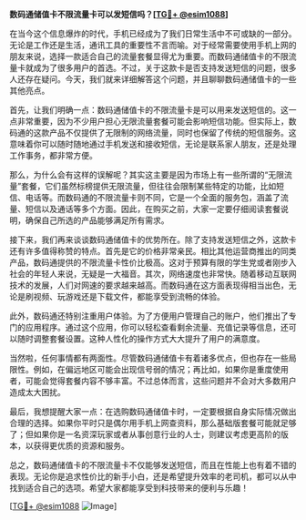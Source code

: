 **数码通储值卡不限流量卡可以发短信吗？[[TG💪+ @esim1088](https://t.me/s/esim1088)]**

在当今这个信息爆炸的时代，手机已经成为了我们日常生活中不可或缺的一部分。无论是工作还是生活，通讯工具的重要性不言而喻。对于经常需要使用手机上网的朋友来说，选择一款适合自己的流量套餐显得尤为重要。而数码通储值卡的不限流量卡就成为了很多用户的首选。不过，关于这款卡是否支持发送短信的问题，很多人还存在疑问。今天，我们就来详细解答这个问题，并且聊聊数码通储值卡的一些其他亮点。

首先，让我们明确一点：数码通储值卡的不限流量卡是可以用来发送短信的。这一点非常重要，因为不少用户担心无限流量套餐可能会影响短信功能。但实际上，数码通的这款产品不仅提供了无限制的网络流量，同时也保留了传统的短信服务。这意味着你可以随时随地通过手机发送和接收短信，无论是联系家人朋友，还是处理工作事务，都非常方便。

那么，为什么会有这样的误解呢？其实这主要是因为市场上有一些所谓的“无限流量”套餐，它们虽然标榜提供无限流量，但往往会限制某些特定的功能，比如短信、电话等。而数码通的不限流量卡则不同，它是一个全面的服务包，涵盖了流量、短信以及通话等多个方面。因此，在购买之前，大家一定要仔细阅读套餐说明，确保自己所选的产品能够满足所有需求。

接下来，我们再来谈谈数码通储值卡的优势所在。除了支持发送短信之外，这款卡还有许多值得称赞的特点。首先是它的价格非常亲民。相比其他运营商推出的同类产品，数码通提供的不限流量卡性价比极高。这对于预算有限的学生党或者刚步入社会的年轻人来说，无疑是一大福音。其次，网络速度也非常快。随着移动互联网技术的发展，人们对网速的要求越来越高。而数码通在这方面表现得相当出色，无论是刷视频、玩游戏还是下载文件，都能享受到流畅的体验。

此外，数码通还特别注重用户体验。为了方便用户管理自己的账户，他们推出了专门的应用程序。通过这个应用，你可以轻松查看剩余流量、充值记录等信息，还可以随时调整套餐设置。这种人性化的操作方式大大提升了用户的满意度。

当然啦，任何事情都有两面性。尽管数码通储值卡有着诸多优点，但也存在一些局限性。例如，在偏远地区可能会出现信号弱的情况；再比如，如果你是重度使用者，可能会觉得套餐内容不够丰富。不过总体而言，这些问题并不会对大多数用户造成太大困扰。

最后，我想提醒大家一点：在选购数码通储值卡时，一定要根据自身实际情况做出合理的选择。如果你平时只是偶尔用手机上网查资料，那么基础版套餐可能就足够了；但如果你是一名资深玩家或者从事创意行业的人士，则建议考虑更高阶的版本，以获得更优质的资源和服务。

总之，数码通储值卡的不限流量卡不仅能够发送短信，而且在性能上也有着不错的表现。无论你是追求性价比的新手小白，还是希望提升效率的老司机，都可以从中找到适合自己的选项。希望大家都能享受到科技带来的便利与乐趣！

[[TG💪+ @esim1088](https://t.me/s/esim1088) ![Image](https://i.postimg.cc/4NQfJmqS/Snipaste-2025-05-13-00-14-12.png)]